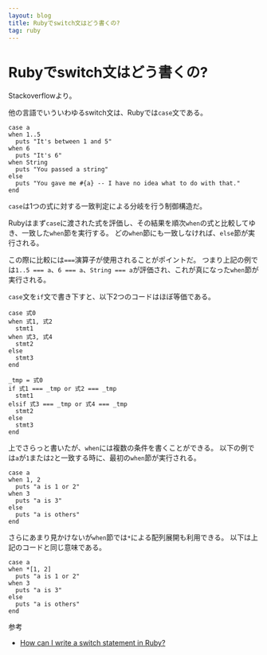 ```yaml
---
layout: blog
title: Rubyでswitch文はどう書くの?
tag: ruby
---
```


# Rubyでswitch文はどう書くの?

Stackoverflowより。

他の言語でいういわゆるswitch文は、Rubyでは`case`文である。

~~~~
case a
when 1..5
  puts "It's between 1 and 5"
when 6
  puts "It's 6"
when String
  puts "You passed a string"
else
  puts "You gave me #{a} -- I have no idea what to do with that."
end
~~~~

`case`は1つの式に対する一致判定による分岐を行う制御構造だ。

Rubyはまず`case`に渡された式を評価し、その結果を順次`when`の式と比較してゆき、一致した`when`節を実行する。
どの`when`節にも一致しなければ、`else`節が実行される。

この際に比較には`===`演算子が使用されることがポイントだ。
つまり上記の例では`1..5 === a`、`6 === a`、`String === a`が評価され、これが真になった`when`節が実行される。

`case`文を`if`文で書き下すと、以下2つのコードはほぼ等価である。

~~~~
case 式0
when 式1, 式2
  stmt1
when 式3, 式4
  stmt2
else
  stmt3
end
~~~~

~~~~
_tmp = 式0
if 式1 === _tmp or 式2 === _tmp
  stmt1
elsif 式3 === _tmp or 式4 === _tmp
  stmt2
else
  stmt3
end
~~~~

上でさらっと書いたが、`when`には複数の条件を書くことができる。
以下の例では`a`が`1`または`2`と一致する時に、最初の`when`節が実行される。

~~~~
case a
when 1, 2
  puts "a is 1 or 2"
when 3
  puts "a is 3"
else
  puts "a is others"
end
~~~~

さらにあまり見かけないが`when`節では`*`による配列展開も利用できる。
以下は上記のコードと同じ意味である。

~~~~
case a
when *[1, 2]
  puts "a is 1 or 2"
when 3
  puts "a is 3"
else
  puts "a is others"
end
~~~~

参考

- [How can I write a switch statement in Ruby?](http://stackoverflow.com/questions/948135/how-can-i-write-a-switch-statement-in-ruby)
